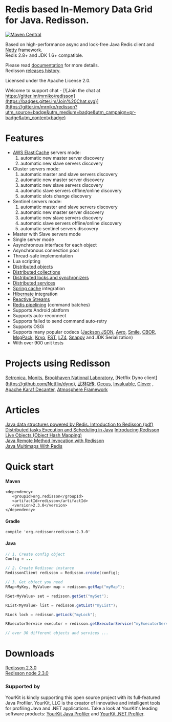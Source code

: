 Redis based In-Memory Data Grid for Java. Redisson.
====

[![Maven Central](https://img.shields.io/maven-central/v/org.redisson/redisson.svg?style=flat-square)](https://maven-badges.herokuapp.com/maven-central/org.redisson/redisson/) 

Based on high-performance async and lock-free Java Redis client and [Netty](http://netty.io) framework.  
Redis 2.8+ and JDK 1.6+ compatible.

Please read [documentation](https://github.com/mrniko/redisson/wiki) for more details.  
Redisson [releases history](https://github.com/mrniko/redisson/blob/master/CHANGELOG.md).


Licensed under the Apache License 2.0.

Welcome to support chat - [![Join the chat at https://gitter.im/mrniko/redisson](https://badges.gitter.im/Join%20Chat.svg)](https://gitter.im/mrniko/redisson?utm_source=badge&utm_medium=badge&utm_campaign=pr-badge&utm_content=badge)


Features
================================
* [AWS ElastiCache](https://aws.amazon.com/elasticache/) servers mode:
    1. automatic new master server discovery
    2. automatic new slave servers discovery
* Cluster servers mode:
    1. automatic master and slave servers discovery
    2. automatic new master server discovery
    3. automatic new slave servers discovery
    4. automatic slave servers offline/online discovery
    5. automatic slots change discovery
* Sentinel servers mode: 
    1. automatic master and slave servers discovery
    2. automatic new master server discovery
    3. automatic new slave servers discovery
    4. automatic slave servers offline/online discovery  
    5. automatic sentinel servers discovery  
* Master with Slave servers mode  
* Single server mode  
* Asynchronous interface for each object  
* Asynchronous connection pool  
* Thread-safe implementation  
* Lua scripting  
* [Distributed objects](https://github.com/mrniko/redisson/wiki/6.-Distributed-objects)
* [Distributed collections](https://github.com/mrniko/redisson/wiki/7.-Distributed-collections)
* [Distributed locks and synchronizers](https://github.com/mrniko/redisson/wiki/8.-Distributed-locks-and-synchronizers)
* [Distributed services](https://github.com/mrniko/redisson/wiki/9.-distributed-services)
* [Spring cache](https://github.com/mrniko/redisson/wiki/14.-Integration%20with%20frameworks/#141-spring-cache) integration  
* [Hibernate](https://github.com/mrniko/redisson/wiki/14.-Integration%20with%20frameworks/#142-hibernate) integration  
* [Reactive Streams](https://github.com/mrniko/redisson/wiki/3.-operations-execution#32-reactive-way)
* [Redis pipelining](https://github.com/mrniko/redisson/wiki/10.-additional-features#102-execution-batches-of-commands) (command batches)  
* Supports Android platform  
* Supports auto-reconnect  
* Supports failed to send command auto-retry  
* Supports OSGi  
* Supports many popular codecs ([Jackson JSON](https://github.com/FasterXML/jackson), [Avro](http://avro.apache.org/), [Smile](http://wiki.fasterxml.com/SmileFormatSpec), [CBOR](http://cbor.io/), [MsgPack](http://msgpack.org/), [Kryo](https://github.com/EsotericSoftware/kryo), [FST](https://github.com/RuedigerMoeller/fast-serialization), [LZ4](https://github.com/jpountz/lz4-java), [Snappy](https://github.com/xerial/snappy-java) and JDK Serialization)
* With over 900 unit tests  

Projects using Redisson
================================
[Setronica](http://setronica.com/), [Monits](http://monits.com/), [Brookhaven National Laboratory](http://bnl.gov/), [Netflix Dyno client] (https://github.com/Netflix/dyno), [武林Q传](http://www.nbrpg.com/), [Ocous](http://www.ocous.com/), [Invaluable](http://www.invaluable.com/), [Clover](https://www.clover.com/) , [Apache Karaf Decanter](https://karaf.apache.org/projects.html#decanter), [Atmosphere Framework](http://async-io.org/)

Articles
================================

[Java data structures powered by Redis. Introduction to Redisson (pdf)](http://redisson.org/Redisson.pdf)  
[Distributed tasks Execution and Scheduling in Java](https://dzone.com/articles/distributed-tasks-execution-and-scheduling-in-java)
[Introducing Redisson Live Objects (Object Hash Mapping)](https://dzone.com/articles/introducing-redisson-live-object-object-hash-mappi)  
[Java Remote Method Invocation with Redisson](https://dzone.com/articles/java-remote-method-invocation-with-redisson)  
[Java Multimaps With Redis](https://dzone.com/articles/multimaps-with-redis)  

Quick start
===============================

#### Maven 

    <dependency>
       <groupId>org.redisson</groupId>
       <artifactId>redisson</artifactId>
       <version>2.3.0</version>
    </dependency>

#### Gradle

    compile 'org.redisson:redisson:2.3.0'
    
#### Java

```java
// 1. Create config object
Config = ...

// 2. Create Redisson instance
RedissonClient redisson = Redisson.create(config);

// 3. Get object you need
RMap<MyKey, MyValue> map = redisson.getMap("myMap");

RSet<MyValue> set = redisson.getSet("mySet");

RList<MyValue> list = redisson.getList("myList");

RLock lock = redisson.getLock("myLock");

RExecutorService executor = redisson.getExecutorService("myExecutorService");

// over 30 different objects and services ...

```

Downloads
===============================
   
[Redisson 2.3.0](https://repository.sonatype.org/service/local/artifact/maven/redirect?r=central-proxy&g=org.redisson&a=redisson&v=2.3.0&e=jar)  
[Redisson node 2.3.0](https://repository.sonatype.org/service/local/artifact/maven/redirect?r=central-proxy&g=org.redisson&a=redisson-all&v=2.3.0&e=jar)  

### Supported by

YourKit is kindly supporting this open source project with its full-featured Java Profiler.
YourKit, LLC is the creator of innovative and intelligent tools for profiling
Java and .NET applications. Take a look at YourKit's leading software products:
<a href="http://www.yourkit.com/java/profiler/index.jsp">YourKit Java Profiler</a> and
<a href="http://www.yourkit.com/.net/profiler/index.jsp">YourKit .NET Profiler</a>.
